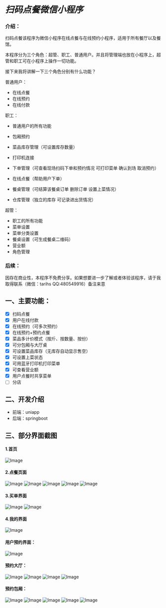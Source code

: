 # *扫码点餐微信小程序*

### 介绍：

扫码点餐该程序为微信小程序在线点餐与在线预约小程序，适用于所有餐厅以及餐馆。

本程序分为三个角色：超管、职工、普通用户。并且将管理端也放在小程序上，超管和职工可在小程序上操作一切功能。

接下来我将讲解一下三个角色分别有什么功能？

普通用户：

- 在线点餐
- 在线预约
- 在线付款

职工：

- 普通用户的所有功能

- 包厢预约
- 菜品库存管理（可设置库存数量）
- 打印机连接
- 下单管理（可查看现场扫码下单和预约情况 可打印菜单 确认到场 取消预约）
- 在线点餐（帮助用户下单）
- 餐桌管理（可结算该餐桌订单 删除订单 设置上菜情况）
- 仓库管理（独立的库存 可记录进出货情况）

超管：

- 职工的所有功能
- 菜单设置
- 菜单分类设置
- 餐桌设置（可生成餐桌二维码）
- 营业额
- 角色管理

### 后续：

​	因存在商业性，本程序不免费分享。如果想要进一步了解或者体验该程序，请于我取得联系（微信：tarihs    QQ:480549916）备注来意

## 一、主要功能：

- [x] 扫码点餐
- [x] 用户在线付款
- [x] 在线预约（可多次预约）
- [x] 在线预约+预约点餐
- [x] 菜品多计价模式（按斤、按数量、按份）
- [x] 可分包厢与大厅桌
- [x] 可设置菜品库存（无库存自动显示售空）
- [x] 可设置上菜状态
- [x] 可用蓝牙打印机打印菜单
- [x] 可查看营业额
- [x] 用户点餐时共享菜单
- [ ] 分店

## 二、开发介绍

- 前端：uniapp
- 后端：springboot

## 三、部分界面截图

#### 1.首页



![Image](https://github.com/users/anranq/projects/3/assets/126095767/68f66a12-3841-420f-993f-8fb5e0ae739d)



#### 2.点餐页面



![Image](https://github.com/users/anranq/projects/3/assets/126095767/d3fa6275-e6ab-4e15-abaf-a133a6fe4cb6)
![Image](https://github.com/users/anranq/projects/3/assets/126095767/a0078ffc-e87a-44a2-ac93-8fe291cd6e35)
![Image](https://github.com/users/anranq/projects/3/assets/126095767/fd9154b0-b09c-4478-9bc9-ee550280307e)
![Image](https://github.com/users/anranq/projects/3/assets/126095767/65de80fa-fe48-48df-95d7-c399d95acbed)
![Image](https://github.com/users/anranq/projects/3/assets/126095767/d38aa558-7ee0-4fd5-8c03-6c84df446d8f)





#### 3.买单界面



![Image](https://github.com/users/anranq/projects/3/assets/126095767/48d85aba-dd2d-4b65-8df9-e05e84b85ee0)
![Image](https://github.com/users/anranq/projects/3/assets/126095767/aa74acf6-a995-4c67-b7ad-100ed38b0a8a)





#### 4.我的界面


![Image](https://github.com/users/anranq/projects/3/assets/126095767/768c2b96-25a3-48ad-adff-7c99e81b7fdc)



#### 用户预约界面：



![Image](https://github.com/users/anranq/projects/3/assets/126095767/e849aec7-6224-46b4-af62-0a34762ea38b)



#### 预约大厅：

![Image](https://github.com/users/anranq/projects/3/assets/126095767/7736093d-82b1-446c-bac8-085f14a7905e)
![Image](https://github.com/users/anranq/projects/3/assets/126095767/79ec509b-dec9-4580-979a-6213a2aeef9b)
![Image](https://github.com/users/anranq/projects/3/assets/126095767/bdf7a04a-04cb-4dfb-83af-f7fffad78d90)
![Image](https://github.com/users/anranq/projects/3/assets/126095767/41d1c8fd-de36-44e2-822d-edc8efb748b5)



#### 预约包厢：



![Image](https://github.com/users/anranq/projects/3/assets/126095767/44e2b77e-aac8-43cd-86e6-3c2ab40c7522)
![Image](https://github.com/users/anranq/projects/3/assets/126095767/e99919f6-34da-4416-83c8-169ce2cfded4)
![Image](https://github.com/users/anranq/projects/3/assets/126095767/8b340290-defa-4ecd-a6ac-488f2651ac4a)
![Image](https://github.com/users/anranq/projects/3/assets/126095767/de878981-a498-48ee-b069-bb13920818fe)
![Image](https://github.com/users/anranq/projects/3/assets/126095767/9dbde06c-4ca6-4d4b-b195-ace5cad7ea0e)
